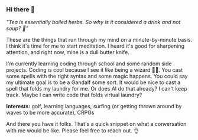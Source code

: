 ### Hi there 👋

<!--
**ganjmp/ganjmp** is a ✨ _special_ ✨ repository because its `README.md` (this file) appears on your GitHub profile.

Here are some ideas to get you started:

- 🔭 I’m currently working on ...
- 🌱 I’m currently learning ...
- 👯 I’m looking to collaborate on ...
- 🤔 I’m looking for help with ...
- 💬 Ask me about ...
- 📫 How to reach me: ...
- 😄 Pronouns: ...
- ⚡ Fun fact: ...
-->

_"Tea is essentially boiled herbs. So why is it considered a drink and not soup? 🤔"_

These are the things that run through my mind on a minute-by-minute basis. I think it's time for me to start meditation. I heard it's good for sharpening attention, and right now, mine is a dull butter knife.

I'm currently learning coding through school and some random side projects. Coding is cool because I see it like being a wizard 🧙‍♂️. You cast some spells with the right syntax and some magic happens. You could say my ultimate goal is to be a Gandalf some sort. It would be nice to cast a spell that folds my laundry for me. Or does AI do that already? I can't keep track. Maybe I can write code that folds virtual laundry?

**Interests:** golf, learning languages, surfing (or getting thrown around by waves to be more accurate), CRPGs

And there you have it folks. That's a quick snippet on what a conversation with me would be like. Please feel free to reach out. 👌
